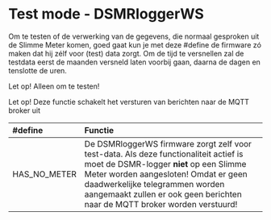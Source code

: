 # Test mode - DSMRloggerWS

Om te testen of de verwerking van de gegevens, die normaal gesproken uit de Slimme Meter komen, goed gaat kun je met deze \#define de firmware zó maken dat hij zélf voor \(test\) data zorgt. Om de tijd te versnellen zal de testdata eerst de maanden versneld laten voorbij gaan, daarna de dagen en tenslotte de uren.

Let op! Alleen om te testen!

Let op! Deze functie schakelt het versturen van berichten naar de MQTT broker uit

| \#define | Functie |
| :--- | :--- |
| HAS\_NO\_METER |  De DSMRloggerWS firmware zorgt zelf voor test-data. Als deze functionaliteit actief is moet de DSMR-logger **niet** op een Slimme Meter worden aangesloten! Omdat er geen daadwerkelijke telegrammen worden aangemaakt zullen er ook geen berichten naar de MQTT broker worden verstuurd! |

